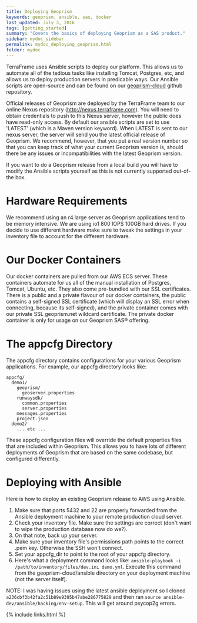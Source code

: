 ```yaml
---
title: Deploying Geoprism
keywords: geoprism, ansible, sas, docker
last_updated: July 3, 2016
tags: [getting_started]
summary: "Covers the basics of deploying Geoprism as a SAS product."
sidebar: mydoc_sidebar
permalink: mydoc_deploying_geoprism.html
folder: mydoc
---
```


TerraFrame uses Ansible scripts to deploy our platform. This allows us to automate all of the tedious tasks like installing Tomcat, Postgres, etc, and allows us to deploy production servers in predicable ways. Our Ansible scripts are open-source and can be found on our [geoprism-cloud](https://github.com/terraframe/geoprism-cloud) github repository.

Official releases of Geoprism are deployed by the TerraFrame team to our online Nexus repository (<http://nexus.terraframe.com>). You will need to obtain credentials to push to this Nexus server, however the public does have read-only access. By default our ansible scripts are set to use 'LATEST' (which is a Maven version keyword). When LATEST is sent to our nexus server, the server will send you the latest official release of Geoprism. We recommend, however, that you put a real version number so that you can keep track of what your current Geoprism version is, should there be any issues or incompatibilities with the latest Geoprism version.

If you want to do a Geoprism release from a local build you will have to modify the Ansible scripts yourself as this is not currently supported out-of-the box.

# Hardware Requirements

We recommend using an r4.large server as Geoprism applications tend to be memory intensive. We are using io1 800 IOPS 100GB hard drives. If you decide to use different hardware make sure to tweak the settings in your inventory file to account for the different hardware.

# Our Docker Containers

Our docker containers are pulled from our AWS ECS server. These containers automate for us all of the manual installation of Postgres, Tomcat, Ubuntu, etc. They also come pre-bundled with our SSL certificates. There is a public and a private flavour of our docker containers, the public contains a self-signed SSL certificate (which will display an SSL error when connecting, because its self-signed), and the private container comes with our private SSL geoprism.net wildcard certificate. The private docker container is only for usage on our Geoprism SAS® offering.

# The appcfg Directory
The appcfg directory contains configurations for your various Geoprism applications. For example, our appcfg directory looks like:

```
appcfg/
  demo1/
    geoprism/
      geoserver.properties
    runwaysdk/
      common.properties
      server.properties
    messages.properties
    project.json
  demo2/
    ... etc ...
```

These appcfg configuration files will override the default properties files that are included within Geoprism. This allows you to have lots of different deployments of Geoprism that are based on the same codebase, but configured differently.

# Deploying with Ansible
Here is how to deploy an existing Geoprism release to AWS using Ansible.

1. Make sure that ports 5432 and 22 are properly forwarded from the Ansible deployment machine to your remote production cloud server.
2. Check your inventory file. Make sure the settings are correct (don't want to wipe the production database now do we?).
3. On that note, back up your server.
4. Make sure your inventory file's permissions path points to the correct .pem key. Otherwise the SSH won't connect.
5. Set your appcfg_dir to point to the root of your appcfg directory.
6. Here's what a deployment command looks like: `ansible-playbook -i /path/to/inventory/files/dev.ini demo.yml`. Execute this command from the geoprism-cloud/ansible directory on your deployment machine (not the server itself). 

NOTE:
I was having issues using the latest ansible deployment so I cloned `a236cbf3b42fa2c51b89e9395b47abe286775829` and then ran `source ansible-dev/ansible/hacking/env-setup`. This will get around psycop2g errors.

{% include links.html %}
